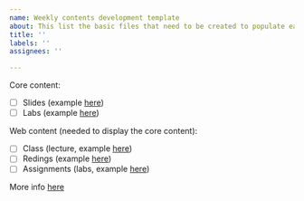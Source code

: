 ```yaml
---
name: Weekly contents development template
about: This list the basic files that need to be created to populate each week.
title: ''
labels: ''
assignees: ''

---
```


Core content:

- [ ] Slides (example [here](https://github.com/USCbiostats/PM566/blob/1573bc0ea8b409afcad48f65192559e013ee49f5/static/slides/01-welcome/slides.Rmd#L1))
- [ ] Labs (example [here](https://github.com/USCbiostats/PM566/blob/1573bc0ea8b409afcad48f65192559e013ee49f5/static/labs/lab-01/lab-01-hello-r.Rmd#L1))

Web content (needed to display the core content):

- [ ] Class (lecture, example [here](https://github.com/USCbiostats/PM566/blob/1573bc0ea8b409afcad48f65192559e013ee49f5/content/class/01-class.Rmd#L1))
- [ ] Redings (example [here](https://github.com/USCbiostats/PM566/blob/1573bc0ea8b409afcad48f65192559e013ee49f5/content/reading/01-reading.Rmd#L1))
- [ ] Assignments (labs, example [here](https://github.com/USCbiostats/PM566/blob/1573bc0ea8b409afcad48f65192559e013ee49f5/content/assignment/01-lab.Rmd#L1))

More info [here](https://github.com/USCbiostats/PM566#adding-material)
